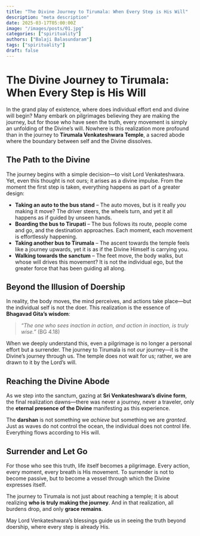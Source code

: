 ```yaml
---
title: "The Divine Journey to Tirumala: When Every Step is His Will"
description: "meta description"
date: 2025-03-17T05:00:00Z
image: "/images/posts/01.jpg"
categories: ["spirituality"]
authors: ["Balaji Balasundaram"]
tags: ["spirituality"]
draft: false
---
```

# The Divine Journey to Tirumala: When Every Step is His Will

In the grand play of existence, where does individual effort end and divine will begin? Many embark on pilgrimages believing they are making the journey, but for those who have seen the truth, every movement is simply an unfolding of the Divine’s will. Nowhere is this realization more profound than in the journey to **Tirumala Venkateshwara Temple**, a sacred abode where the boundary between self and the Divine dissolves.

## The Path to the Divine

The journey begins with a simple decision—to visit Lord Venkateshwara. Yet, even this thought is not ours; it arises as a divine impulse. From the moment the first step is taken, everything happens as part of a greater design:

- **Taking an auto to the bus stand** – The auto moves, but is it really *you* making it move? The driver steers, the wheels turn, and yet it all happens as if guided by unseen hands.  
- **Boarding the bus to Tirupati** – The bus follows its route, people come and go, and the destination approaches. Each moment, each movement is effortlessly happening.  
- **Taking another bus to Tirumala** – The ascent towards the temple feels like a journey upwards, yet it is as if the Divine Himself is carrying you.  
- **Walking towards the sanctum** – The feet move, the body walks, but whose will drives this movement? It is not the individual ego, but the greater force that has been guiding all along.  

## Beyond the Illusion of Doership

In reality, the body moves, the mind perceives, and actions take place—but the individual self is not the doer. This realization is the essence of **Bhagavad Gita’s wisdom**:

> *“The one who sees inaction in action, and action in inaction, is truly wise.”* (BG 4.18)

When we deeply understand this, even a pilgrimage is no longer a personal effort but a surrender. The journey to Tirumala is not *our* journey—it is the Divine’s journey through us. The temple does not wait for us; rather, we are drawn to it by the Lord’s will.

## Reaching the Divine Abode

As we step into the sanctum, gazing at **Sri Venkateshwara’s divine form**, the final realization dawns—there was never a journey, never a traveler, only the **eternal presence of the Divine** manifesting as this experience.

The **darshan** is not something we *achieve* but something we are *granted*. Just as waves do not control the ocean, the individual does not control life. Everything flows according to His will.

## Surrender and Let Go

For those who see this truth, life itself becomes a pilgrimage. Every action, every moment, every breath is His movement. To surrender is not to become passive, but to become a vessel through which the Divine expresses itself.

The journey to Tirumala is not just about reaching a temple; it is about realizing **who is truly making the journey**. And in that realization, all burdens drop, and only **grace remains**.

May Lord Venkateshwara’s blessings guide us in seeing the truth beyond doership, where every step is already His.
